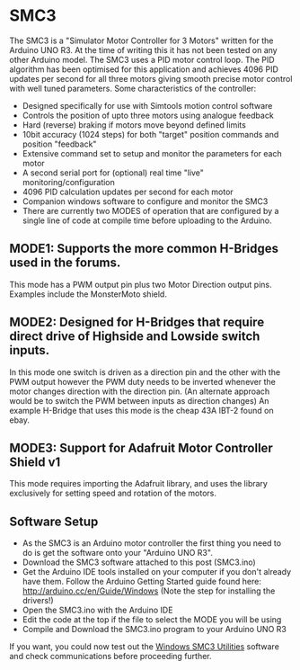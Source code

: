 # SMC3

The SMC3 is a "Simulator Motor Controller for 3 Motors" written for the Arduino UNO R3. At the time of writing this it has not 
been tested on any other Arduino model. The SMC3 uses a PID motor control loop. The PID algorithm has been optimised for this
application and achieves 4096 PID updates per second for all three motors giving smooth precise motor control with well tuned
parameters. Some characteristics of the controller:

- Designed specifically for use with Simtools motion control software
- Controls the position of upto three motors using analogue feedback
- Hard (reverse) braking if motors move beyond defined limits
- 10bit accuracy (1024 steps) for both "target" position commands and position "feedback"
- Extensive command set to setup and monitor the parameters for each motor
- A second serial port for (optional) real time "live" monitoring/configuration
- 4096 PID calculation updates per second for each motor
- Companion windows software to configure and monitor the SMC3
- There are currently two MODES of operation that are configured by a single line of code at compile time before uploading to the Arduino.

## MODE1: Supports the more common H-Bridges used in the forums.
This mode has a PWM output pin plus two Motor Direction output pins.
Examples include the MonsterMoto shield.

## MODE2: Designed for H-Bridges that require direct drive of Highside and Lowside switch inputs.
In this mode one switch is driven as a direction pin and the other with the PWM output however
the PWM duty needs to be inverted whenever the motor changes direction with the direction pin.
(An alternate approach would be to switch the PWM between inputs as direction changes)
An example H-Bridge that uses this mode is the cheap 43A IBT-2 found on ebay.

## MODE3: Support for Adafruit Motor Controller Shield v1
This mode requires importing the Adafruit library, and uses the library exclusively for setting
speed and rotation of the motors.

## Software Setup

- As the SMC3 is an Arduino motor controller the first thing you need to do is get the software onto your "Arduino UNO R3".
- Download the SMC3 software attached to this post (SMC3.ino)
- Get the Arduino IDE tools installed on your computer if you don't already have them. Follow the Arduino Getting Started
  guide found here: http://arduino.cc/en/Guide/Windows (Note the step for installing the drivers!)
- Open the SMC3.ino with the Arduino IDE
- Edit the code at the top if the file to select the MODE you will be using
- Compile and Download the SMC3.ino program to your Arduino UNO R3

If you want, you could now test out the [Windows SMC3 Utilities](http://github.com/SimulatorMotorController/SMC3Utils) software and check communications before proceeding further.
